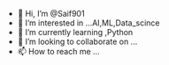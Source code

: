 - 👋 Hi, I’m @Saif901
- 👀 I’m interested in ...AI,ML,Data_scince
- 🌱 I’m currently learning ,Python
- 💞️ I’m looking to collaborate on ...
- 📫 How to reach me ...

<!---
Saif901/Saif901 is a ✨ special ✨ repository because its `README.md` (this file) appears on your GitHub profile.
You can click the Preview link to take a look at your changes.
--->
